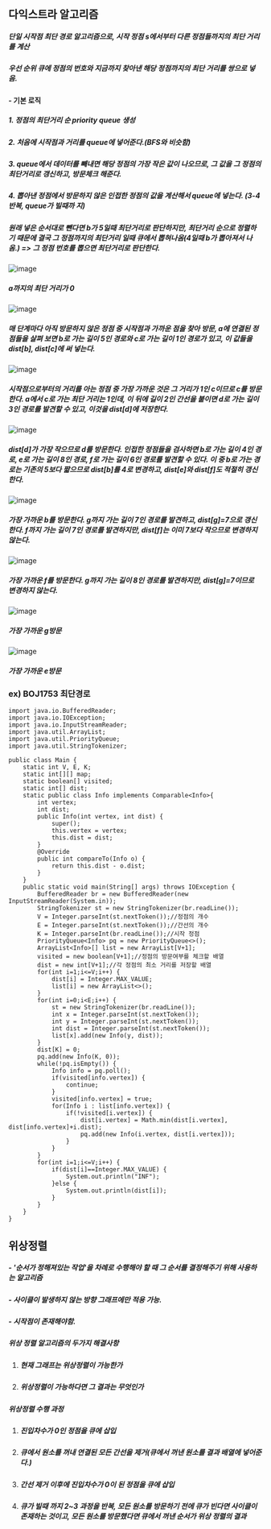 ## 다익스트라 알고리즘

##### 단일 시작점 최단 경로 알고리즘으로, 시작 정점 s에서부터 다른 정점들까지의 최단 거리를 계산

##### 우선 순위 큐에 정점의 번호와 지금까지 찾아낸 해당 정점까지의 최단 거리를 쌍으로 넣음.



#### - 기본 로직

##### 	1. 정점의 최단거리 순 priority queue 생성

##### 	2. 처음에 시작점과 거리를 queue에 넣어준다.(BFS와 비슷함)

##### 	3. queue에서 데이터를 빼내면 해당 정점의 가장 작은 값이 나오므로, 그 값을 그 정점의 최단거리로 갱신하고, 방문체크 해준다.

##### 	4. 뽑아낸 정점에서 방문하지 않은 인접한 정점의 값을 계산해서 queue에 넣는다. (3-4반복, queue가 빌때까		지)





##### 

##### 원래 넣은 순서대로 뺀다면 b가 5일때 최단거리로 판단하지만, 최단거리 순으로 정렬하기 때문에 결국 그 정점까지의 최단거리 일때 큐에서 뽑혀나옴(4일때 b가 뽑아져서 나옴.)  => 그 정점 번호를 뽑으면 최단거리로 판단한다.

![image](https://user-images.githubusercontent.com/52565274/82291124-5cb1bf00-99e3-11ea-9e11-05b18029e600.png)
##### a까지의 최단 거리가 0
![image](https://user-images.githubusercontent.com/52565274/82291184-7f43d800-99e3-11ea-9388-2eedb5dc17fc.png)
##### 매 단계마다 아직 방문하지 않은 정점 중 시작점과 가까운 점을 찾아 방문, a에 연결된 정점들을 살펴 보면 b로 가는 길이 5인 경로와 c로 가는 길이 1인 경로가 있고, 이 값들을 dist[b], dist[c]에 써 넣는다.
![image](https://user-images.githubusercontent.com/52565274/82291228-95519880-99e3-11ea-8977-1262eeb0a9d0.png)
##### 시작점으로부터의 거리를 아는 정점 중 가장 가까운 것은 그 거리가 1인 c이므로 c를 방문한다. a에서 c로 가는 최단 거리는 1인데, 이 뒤에 길이 2인 간선을 붙이면 d로 가는 길이 3인 경로를 발견할 수 있고, 이것을 dist[d]에 저장한다.
![image](https://user-images.githubusercontent.com/52565274/82291260-a4384b00-99e3-11ea-8374-49a40664bd90.png)
##### dist[d]가 가장 작으므로 d를 방문한다. 인접한 정점들을 검사하면 b로 가는 길이 4인 경로, e로 가는 길이 8인 경로, f로 가는 길이 6인 경로를 발견할 수 있다. 이 중 b로 가는 경로는 기존의 5보다 짧으므로 dist[b]를 4로 변경하고, dist[e]와 dist[f]도 적절히 갱신한다.
![image](https://user-images.githubusercontent.com/52565274/82291303-b5815780-99e3-11ea-8ef6-76998216abbd.png)
##### 가장 가까운 b를 방문한다. g까지 가는 길이 7인 경로를 발견하고, dist[g]=7으로 갱신한다. f까지 가는 길이 7인 경로를 발견하지만, dist[f]는 이미 7보다 작으므로 변경하지 않는다.
![image](https://user-images.githubusercontent.com/52565274/82291330-c03bec80-99e3-11ea-93ff-9f4d1dd38245.png)
##### 가장 가까운 f를 방문한다. g까지 가는 길이 8인 경로를 발견하지만, dist[g]=7이므로 변경하지 않는다.
![image](https://user-images.githubusercontent.com/52565274/82291330-c03bec80-99e3-11ea-93ff-9f4d1dd38245.png)
##### 가장 가까운 g방문
![image](https://user-images.githubusercontent.com/52565274/82291401-dcd82480-99e3-11ea-8d2a-c9d90d32c51a.png)
##### 가장 가까운 e방문


### ex) BOJ1753 최단경로
~~~
import java.io.BufferedReader;
import java.io.IOException;
import java.io.InputStreamReader;
import java.util.ArrayList;
import java.util.PriorityQueue;
import java.util.StringTokenizer;

public class Main {
	static int V, E, K;
	static int[][] map;
	static boolean[] visited;
	static int[] dist;
	static public class Info implements Comparable<Info>{
		int vertex;
		int dist;
		public Info(int vertex, int dist) {
			super();
			this.vertex = vertex;
			this.dist = dist;
		}
		@Override
		public int compareTo(Info o) {
			return this.dist - o.dist;
		}
	}
	public static void main(String[] args) throws IOException {
		BufferedReader br = new BufferedReader(new InputStreamReader(System.in));
		StringTokenizer st = new StringTokenizer(br.readLine());
		V = Integer.parseInt(st.nextToken());//정점의 개수
		E = Integer.parseInt(st.nextToken());//간선의 개수
		K = Integer.parseInt(br.readLine());//시작 정점
		PriorityQueue<Info> pq = new PriorityQueue<>();
		ArrayList<Info>[] list = new ArrayList[V+1];
		visited = new boolean[V+1];//정점의 방문여부를 체크할 배열
		dist = new int[V+1];//각 정점의 최소 거리를 저장할 배열
		for(int i=1;i<=V;i++) {
			dist[i] = Integer.MAX_VALUE;
			list[i] = new ArrayList<>();
		}
		for(int i=0;i<E;i++) {
			st = new StringTokenizer(br.readLine());
			int x = Integer.parseInt(st.nextToken());
			int y = Integer.parseInt(st.nextToken());
			int dist = Integer.parseInt(st.nextToken());
			list[x].add(new Info(y, dist));
		}
		dist[K] = 0;
		pq.add(new Info(K, 0));
		while(!pq.isEmpty()) {
			Info info = pq.poll();
			if(visited[info.vertex]) {
				continue;
			}
			visited[info.vertex] = true;
			for(Info i : list[info.vertex]) {
				if(!visited[i.vertex]) {
					dist[i.vertex] = Math.min(dist[i.vertex], dist[info.vertex]+i.dist);
					pq.add(new Info(i.vertex, dist[i.vertex]));
				}
			}
		}
		for(int i=1;i<=V;i++) {
			if(dist[i]==Integer.MAX_VALUE) {
				System.out.println("INF");
			}else {
				System.out.println(dist[i]);				
			}
		}
	}
}
~~~





## 위상정렬

##### - '순서가 정해져있는 작업'을 차례로 수행해야 할 때 그 순서를 결정해주기 위해 사용하는 알고리즘

##### - 사이클이 발생하지 않는 방향 그래프에만 적용 가능.

##### - 시작점이 존재해야함.



##### 위상 정렬 알고리즘의 두가지 해결사항

1. ##### 현재 그래프는 위상정렬이 가능한가

2. ##### 위상정렬이 가능하다면 그 결과는 무엇인가



##### 위상정렬 수행 과정

1. ##### 진입차수가 0인 정점을 큐에 삽입

2. ##### 큐에서 원소를 꺼내 연결된 모든 간선을 제거(큐에서 꺼낸 원소를 결과 배열에 넣어준다.)

3. ##### 간선 제거 이후에 진입차수가 0이 된 정점을 큐에 삽입

4. ##### 큐가 빌때 까지 2~3 과정을 반복, 모든 원소를 방문하기 전에 큐가 빈다면 사이클이 존재하는 것이고, 모든 원소를 방문했다면 큐에서 꺼낸 순서가 위상 정렬의 결과